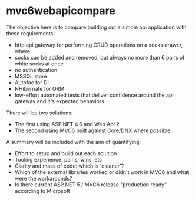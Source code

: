 # mvc6webapicompare

The objective here is to compare building out a simple api application with these requirements:

* http api gateway for performing CRUD operations on a socks drawer, where
* socks can be added and removed, but always no more than 6 pairs of white socks at once
* no authentication
* MSSQL store
* Autofac for DI
* NHibernate for ORM
* low-effort automated tests that deliver confidence around the api gateway and it's expected behaviors

There will be two solutions:

* The first using ASP.NET 4.6 and Web Api 2
* The second using MVC6 built against Core/DNX where possible.

A summary will be included with the aim of quantifying:

* Effort to setup and build out each solution
* Tooling experience: pains, wins, etc
* Clarity and mass of code: which is 'cleaner'?
* Which of the external libraries worked or didn't work in MVC6 and what were the workarounds?
* Is there current ASP.NET 5 / MVC6 release "production ready" according to Microsoft
